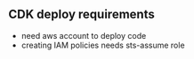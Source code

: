 ## CDK deploy requirements
- need aws account to deploy code
- creating IAM policies needs sts-assume role